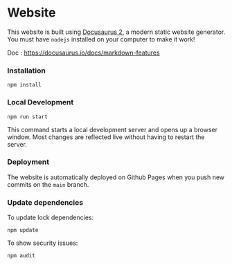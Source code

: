 # Website

This website is built using [Docusaurus 2](https://docusaurus.io/), a modern static website generator.
You must have `nodejs` installed on your computer to make it work!

Doc : https://docusaurus.io/docs/markdown-features

### Installation

```
npm install
```

### Local Development

```
npm run start
```

This command starts a local development server and opens up a browser window. Most changes are reflected live without having to restart the server.

### Deployment

The website is automatically deployed on Github Pages when you push new commits
on the `main` branch.

### Update dependencies

To update lock dependencies:
```
npm update
```

To show security issues:
```
npm audit
```

